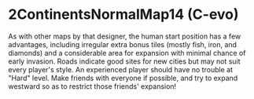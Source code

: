# 2ContinentsNormalMap14 (C-evo)

As with other maps by that designer, the human start position has a few advantages, including irregular extra bonus tiles (mostly fish, iron, and diamonds) and a considerable area for expansion with minimal chance of early invasion. Roads indicate good sites for new cities but may not suit every player's style. An experienced player should have no trouble at "Hard" level.
Make friends with everyone if possible, and try to expand westward so as to restrict those friends' expansion!